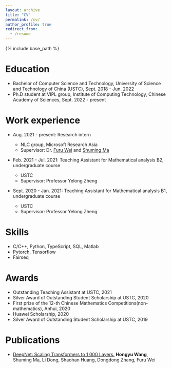 ```yaml
---
layout: archive
title: "CV"
permalink: /cv/
author_profile: true
redirect_from:
  - /resume
---
```


{% include base_path %}

Education
======
* Bachelor of Computer Science and Technology, University of Science and Technology of China (USTC), Sept. 2018 - Jun. 2022
* Ph.D student at VIPL group, Institute of Computing Technology, Chinese Academy of Sciences, Sept. 2022 - present

Work experience
======
* Aug. 2021 - present: Research intern
  * NLC group, Microsoft Research Asia
  * Supervisor: Dr. [Furu Wei](http://gitnlp.org/) and [Shuming Ma](https://shumingma.com/)

* Feb. 2021 - Jul. 2021: Teaching Assistant for Mathematical analysis B2, undergraduate course
  * USTC
  * Supervisor: Professor Yelong Zheng

* Sept. 2020 - Jan. 2021: Teaching Assistant for Mathematical analysis B1, undergraduate course
  * USTC
  * Supervisor: Professor Yelong Zheng
  
Skills
======
* C/C++, Python, TypeScript, SQL, Matlab
* Pytorch, Tensorflow
* Fairseq

Awards
======
* Outstanding Teaching Assistant at USTC, 2021
* Silver Award of Outstanding Student Scholarship at USTC, 2020
* First prize of the 12-th Chinese Mathematics Competitions(non-mathematics), Anhui, 2020
* Huawei Scholarship, 2020
* Silver Award of Outstanding Student Scholarship at USTC, 2019

Publications
======
* [DeepNet: Scaling Transformers to 1,000 Layers.](https://ustcwhy.github.io/publications/deepnet/) <b>Hongyu Wang</b>, Shuming Ma, Li Dong, Shaohan Huang, Dongdong Zhang, Furu Wei
  
<!-- Talks
======
  <ul>{% for post in site.talks %}
    {% include archive-single-talk-cv.html %}
  {% endfor %}</ul>
  
Teaching
======
  <ul>{% for post in site.teaching %}
    {% include archive-single-cv.html %}
  {% endfor %}</ul>
  
Service and leadership
======
* Currently signed in to 43 different slack teams -->
